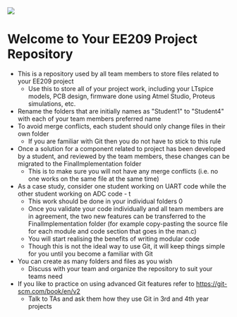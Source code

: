 <img src="https://github.com/ee209-2020class/ee209-2020class.github.io/blob/master/ExtraInfo/logo.png">

# Welcome to Your EE209 Project Repository

- This is a repository used by all team members to store files related to your EE209 project
  - Use this to store all of your project work, including your LTspice models, PCB design, firmware done using Atmel Studio, Proteus simulations, etc. 
- Rename the folders that are initially names as "Student1" to "Student4" with each of your team members preferred name
- To avoid merge conflicts, each student should only change files in their own folder
  - If you are familiar with Git then you do not have to stick to this rule 
- Once a solution for a component related to project has been developed by a student, and reviewed by the team members, these changes can be migrated to the FinalImplementation folder
  - This is to make sure you will not have any merge conflicts (i.e. no one works on the same file at the same time) 
- As a case study, consider one student working on UART code while the other student working on ADC code - t
  - This work should be done in your individual folders 0
  - Once you validate your code individually and all team members are in agreement, the two new features can be transferred to the FinalImplementation folder (for example copy-pasting the source file for each module and code section that goes in the man.c)
  - You will start realising the benefits of writing modular code
  - Though this is not the ideal way to use Git, it will keep things simple for you until you become a familiar with Git 
- You can create as many folders and files as you wish
  - Discuss with your team and organize the repository to suit your teams need
- If you like to practice on using advanced Git features refer to https://git-scm.com/book/en/v2  
  - Talk to TAs and ask them how they use Git in 3rd and 4th year projects